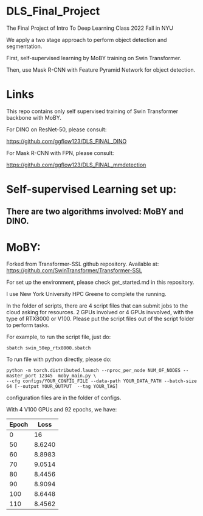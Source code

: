 # DLS_Final_Project

The Final Project of Intro To Deep Learning Class 2022 Fall in NYU

We apply a two stage approach to perform object detection and segmentation.

First, self-supervised learning by MoBY training on Swin Transformer.

Then, use Mask R-CNN with Feature Pyramid Network for object detection.


# Links

This repo contains only self supervised training of Swin Transformer backbone with MoBY.

For DINO on ResNet-50, please consult:

https://github.com/ggflow123/DLS_FINAL_DINO

For Mask R-CNN with FPN, please consult:

https://github.com/ggflow123/DLS_FINAL_mmdetection

# Self-supervised Learning set up:

## There are two algorithms involved: MoBY and DINO.

# MoBY:

Forked from Transformer-SSL github repository. Available at: https://github.com/SwinTransformer/Transformer-SSL

For set up the environment, please check get_started.md in this repository.

I use New York University HPC Greene to complete the running.

In the folder of scripts, there are 4 script files that can submit jobs to the cloud asking for resources. 2 GPUs involved or 4 GPUs invvolved, with the type of RTX8000 or V100. Please put the script files out of the script folder to perform tasks.

For example, to run the script file, just do:

```
sbatch swin_50ep_rtx8000.sbatch
```

To run file with python directly, please do:

```
python -m torch.distributed.launch --nproc_per_node NUM_OF_NODES --master_port 12345  moby_main.py \
--cfg configs/YOUR_CONFIG_FILE --data-path YOUR_DATA_PATH --batch-size 64 [--output YOUR_OUTPUT  --tag YOUR_TAG]
```

configuration files are in the folder of configs.

With 4 V100 GPUs and 92 epochs, we have:

| Epoch | Loss   |
| ----- | ------ |
| 0     | 16     |
| 50    | 8.6240 |
| 60    | 8.8983 |
| 70    | 9.0514 |
| 80    | 8.4456 |
| 90    | 8.9094 |
| 100   | 8.6448 |
| 110   | 8.4562 |
